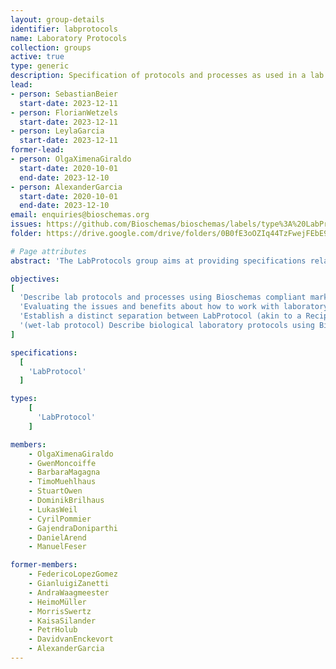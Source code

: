 ```yaml
---
layout: group-details
identifier: labprotocols
name: Laboratory Protocols
collection: groups
active: true
type: generic
description: Specification of protocols and processes as used in a lab.
lead:
- person: SebastianBeier
  start-date: 2023-12-11
- person: FlorianWetzels
  start-date: 2023-12-11
- person: LeylaGarcia
  start-date: 2023-12-11  
former-lead:
- person: OlgaXimenaGiraldo
  start-date: 2020-10-01
  end-date: 2023-12-10
- person: AlexanderGarcia
  start-date: 2020-10-01
  end-date: 2023-12-10
email: enquiries@bioschemas.org
issues: https://github.com/Bioschemas/bioschemas/labels/type%3A%20LabProtocol
folder: https://drive.google.com/drive/folders/0B0fE3oOZIq44TzFwejFEbE9WdXM

# Page attributes
abstract: 'The LabProtocols group aims at providing specifications related to studies, for instance protocol and process, as used in a lab, whether wet- or dry-lab. While specifications at the generic level are the initial target, specializations to better cover wet- or dry-lab are also within the scope of this group (either with sub-types or profiles). It is loosely based on the Investigation/Study/Assay (ISA) model.'

objectives:
[
  'Describe lab protocols and processes using Bioschemas compliant markup so they can be more easily indexed by search engines and registries.',
  'Evaluating the issues and benefits about how to work with laboratory protocols and processes in schema.org and Bioschemas',
  'Establish a distinct separation between LabProtocol (akin to a Recipe / SOP) and LabProcess (akin to the Action described by such LabProtocol, analogous to a lab notebook in a real-world scenario)',
  '(wet-lab protocol) Describe biological laboratory protocols using Bioschemas compliant markup so protocols can be more easily indexed by search engines and registries.',
]

specifications:
  [
    'LabProtocol'
  ]

types:
    [
      'LabProtocol'
    ]

members:
    - OlgaXimenaGiraldo
    - GwenMoncoiffe
    - BarbaraMagagna
    - TimoMuehlhaus
    - StuartOwen
    - DominikBrilhaus
    - LukasWeil
    - CyrilPommier
    - GajendraDoniparthi
    - DanielArend
    - ManuelFeser

former-members:
    - FedericoLopezGomez
    - GianluigiZanetti
    - AndraWaagmeester
    - HeimoMüller
    - MorrisSwertz
    - KaisaSilander
    - PetrHolub
    - DavidvanEnckevort
    - AlexanderGarcia
---
```

